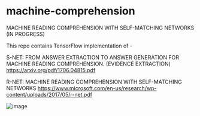 # machine-comprehension
MACHINE READING COMPREHENSION WITH SELF-MATCHING NETWORKS
(IN PROGRESS)





This repo contains TensorFlow implementation of -


S-NET: FROM ANSWER EXTRACTION TO ANSWER
GENERATION FOR MACHINE READING COMPREHENSION.
(EVIDENCE EXTRACTION)
https://arxiv.org/pdf/1706.04815.pdf



R-NET: MACHINE READING COMPREHENSION WITH
SELF-MATCHING NETWORKS
https://www.microsoft.com/en-us/research/wp-content/uploads/2017/05/r-net.pdf



![image](https://user-images.githubusercontent.com/16559097/28744062-fbd2b67e-7476-11e7-8640-5f0e1491bc62.jpg)

